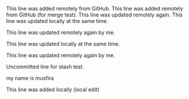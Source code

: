 This line was added remotely from GitHub.
This line was added remotely from GitHub (for merge test).
This line was updated remotely again.
This line was updated locally at the same time.

This line was updated remotely again by me.

This line was updated locally at the same time.

This line was updated remotely again by me.

Uncommitted line for stash test.

my name is musfira

This line was added locally (local edit)



